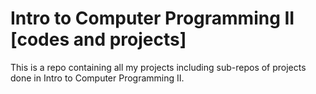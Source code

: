 # Intro to Computer Programming II [codes and projects]
This is a repo containing all my projects including sub-repos of projects done in Intro to Computer Programming II.
